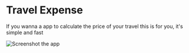 # Travel Expense

If you wanna a app to calculate the price of your travel this is for you, it's simple and fast

![Screenshot the app](https://github.com/[Checyr]/[TravelExpenseApp]/[img]/screenshot.jpeg?raw=true)
